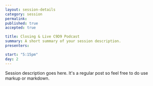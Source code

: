 ```yaml
---
layout: session-details
category: session
permalink: 
published: true
accepted: true

title: Closing & Live C9D9 Podcast
summary: A short summary of your session description.
presenters: 

start: "5:15pm"
day: 2
---
```


Session description goes here. It's a regular post so feel free to do use markup or markdown.
